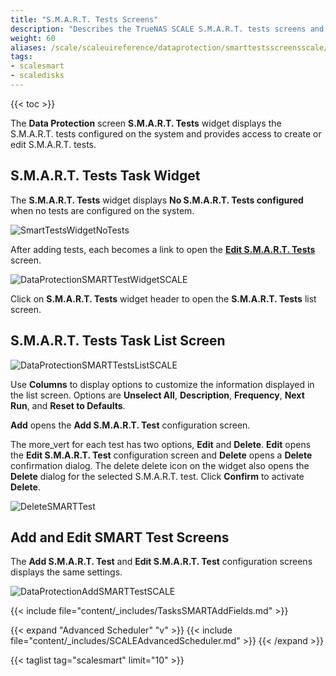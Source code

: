 ```yaml
---
title: "S.M.A.R.T. Tests Screens"
description: "Describes the TrueNAS SCALE S.M.A.R.T. tests screens and fields."
weight: 60
aliases: /scale/scaleuireference/dataprotection/smarttestsscreensscale/
tags:
- scalesmart
- scaledisks
---
```


{{< toc >}}

The **Data Protection** screen **S.M.A.R.T. Tests** widget displays the S.M.A.R.T. tests configured on the system and provides access to create or edit S.M.A.R.T. tests.

## S.M.A.R.T. Tests Task Widget

The **S.M.A.R.T. Tests** widget displays **No S.M.A.R.T. Tests configured** when no tests are configured on the system.

![SmartTestsWidgetNoTests](/images/SCALE/DataProtection/SmartTestsWidgetNoTests.png "S.M.A.R.T. Tests Widget No Tests")

After adding tests, each becomes a link to open the **[Edit S.M.A.R.T. Tests](#add-and-edit-smart-test-screens)** screen.

![DataProtectionSMARTTestWidgetSCALE](/images/SCALE/DataProtection/DataProtectionSMARTTestWidgetSCALE.png "S.M.A.R.T. Test Widget with Test")

Click on **S.M.A.R.T. Tests** widget header to open the **S.M.A.R.T. Tests** list screen.

## S.M.A.R.T. Tests Task List Screen

![DataProtectionSMARTTestsListSCALE](/images/SCALE/DataProtection/DataProtectionSMARTTestsListSCALE.png "S.M.A.R.T. Tests List")

Use **Columns** to display options to customize the information displayed in the list screen. Options are **Unselect All**, **Description**, **Frequency**, **Next Run**, and **Reset to Defaults**.

**Add** opens the **Add S.M.A.R.T. Test** configuration screen.

The <span class="material-icons">more_vert</span> for each test has two options, **Edit** and **Delete**. 
**Edit** opens the **Edit S.M.A.R.T. Test** configuration screen and **Delete** opens a **Delete** confirmation dialog. 
The <span class="material-icons">delete</span> delete icon on the widget also opens the **Delete** dialog for the selected S.M.A.R.T. test. Click **Confirm** to activate **Delete**.

![DeleteSMARTTest](/images/SCALE/DataProtection/DeleteSMARTTest.png "Delete S.M.A.R.T. Test")

## Add and Edit SMART Test Screens
The **Add S.M.A.R.T. Test** and **Edit S.M.A.R.T. Test** configuration screens displays the same settings.

![DataProtectionAddSMARTTestSCALE](/images/SCALE/DataProtection/DataProtectionAddSMARTTestSCALE.png "Add S.M.A.R.T. Test")

{{< include file="content/_includes/TasksSMARTAddFields.md" >}}

{{< expand "Advanced Scheduler" "v" >}}
{{< include file="content/_includes/SCALEAdvancedScheduler.md" >}}
{{< /expand >}}

{{< taglist tag="scalesmart" limit="10" >}}
